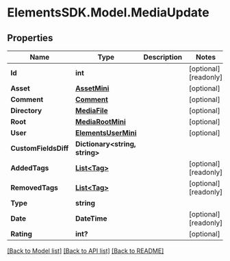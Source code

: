 # ElementsSDK.Model.MediaUpdate

## Properties

Name | Type | Description | Notes
------------ | ------------- | ------------- | -------------
**Id** | **int** |  | [optional] [readonly] 
**Asset** | [**AssetMini**](AssetMini.md) |  | [optional] 
**Comment** | [**Comment**](Comment.md) |  | [optional] 
**Directory** | [**MediaFile**](MediaFile.md) |  | [optional] 
**Root** | [**MediaRootMini**](MediaRootMini.md) |  | [optional] 
**User** | [**ElementsUserMini**](ElementsUserMini.md) |  | [optional] 
**CustomFieldsDiff** | **Dictionary&lt;string, string&gt;** |  | 
**AddedTags** | [**List&lt;Tag&gt;**](Tag.md) |  | [optional] [readonly] 
**RemovedTags** | [**List&lt;Tag&gt;**](Tag.md) |  | [optional] [readonly] 
**Type** | **string** |  | 
**Date** | **DateTime** |  | [optional] [readonly] 
**Rating** | **int?** |  | [optional] 

[[Back to Model list]](../README.md#documentation-for-models) [[Back to API list]](../README.md#documentation-for-api-endpoints) [[Back to README]](../README.md)

